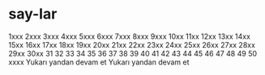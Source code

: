 # say-lar
1xxx
2xxx
3xxx
4xxx
5xxx
6xxx
7xxx
8xxx
9xxx
10xx
11xx
12xx
13xx
14xx
15xx
16xx
17xx
18xx
19xx
20xx
21xx
22xx
23xx
24xx
25xx
26xx
27xx
28xx
29xx
30xx
31
32
33
34
35
36
37
38
39
40
41
42
43
44
45
46
47
48
49
50 xxxx Yukarı yandan devam et
Yukarı yandan devam et
